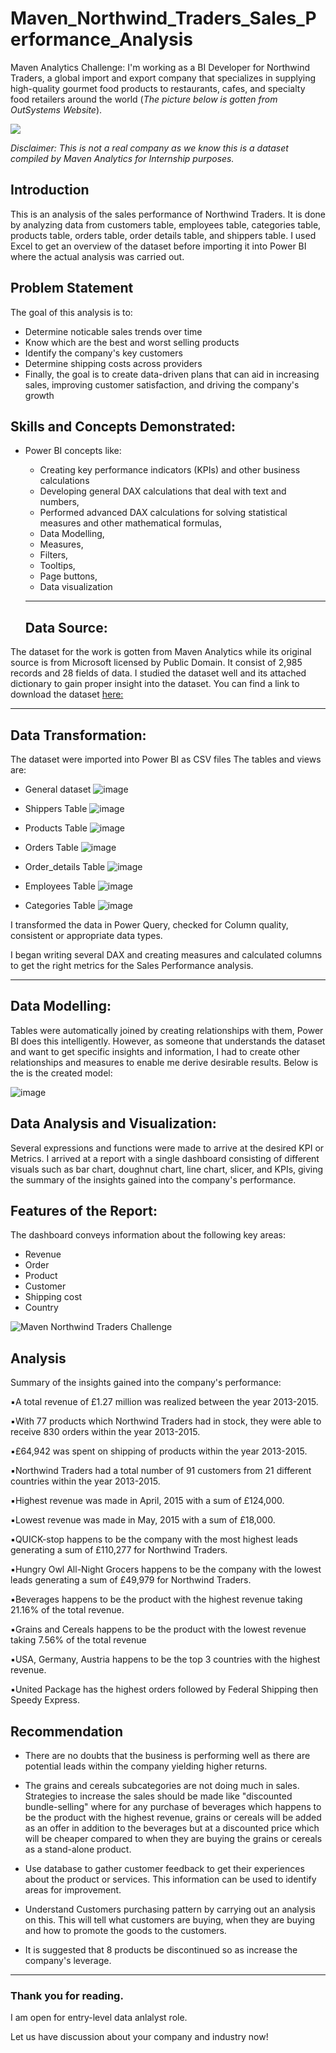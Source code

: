# Maven_Northwind_Traders_Sales_Performance_Analysis
Maven Analytics Challenge: I'm working as a BI Developer for Northwind Traders, a global import and export company that specializes in supplying high-quality gourmet food products to restaurants, cafes, and specialty food retailers around the world (*The picture below is gotten from OutSystems Website*). 

![](https://www.outsystems.com/Forge_CW/_image.aspx/Q8LvY--6WakOw9afDCuuGWJZr_aUfmcmCS7P-ESVEKo=/northwind-db-2023-01-04%2000-00-00-2024-02-26%2009-48-44)

*Disclaimer: This is not a real company as we know this is a dataset compiled by Maven Analytics for Internship purposes.*

## Introduction

This is an analysis of the sales performance of Northwind Traders. It is done by analyzing data from customers table, employees table, categories table, products table, orders table, order details table, and shippers table. I used Excel to get an overview of the dataset before importing it into Power BI where the actual analysis was carried out. 

## Problem Statement

The goal of this analysis is to:

- Determine noticable sales trends over time
- Know which are the best and worst selling products
- Identify the company's key customers
- Determine shipping costs across providers
- Finally, the goal is to create data-driven plans that can aid in increasing sales, improving customer satisfaction, and driving the company's growth

## Skills and Concepts Demonstrated:

- Power BI concepts like:
   - Creating key performance indicators (KPIs) and other business calculations
   - Developing general DAX calculations that deal with text and numbers,
   - Performed advanced DAX calculations for solving statistical measures and other mathematical formulas,
   - Data Modelling,
   - Measures,
   - Filters,
   - Tooltips,
   - Page buttons,
   - Data visualization
 
   ---
  ## Data Source:
  
The dataset for the work is gotten from Maven Analytics while its original source is from Microsoft licensed by Public Domain. It consist of 2,985 records and 28 fields of data. I studied the dataset well and its attached dictionary to gain proper insight into the dataset. You can find a link to download the dataset [here:](https://mavenanalytics.io/challenges/maven-northwind-challenge/24)

   ---

## Data Transformation:

The dataset were imported into Power BI as CSV files 
The tables and views are:

- General dataset
 ![image](https://github.com/RemedyData/Maven_Northwind_Traders-_Sales_Performance_Analysis/assets/137626163/4415e3eb-a839-417e-84d9-e5cc3f6497ea)

- Shippers Table
 ![image](https://github.com/RemedyData/Maven_Northwind_Traders-_Sales_Performance_Analysis/assets/137626163/87baab31-3a8f-45b0-bcd6-abcf804746ae)

- Products Table
  ![image](https://github.com/RemedyData/Maven_Northwind_Traders-_Sales_Performance_Analysis/assets/137626163/df5ef89b-03e0-4fbe-b5ec-697662307981)

- Orders Table
  ![image](https://github.com/RemedyData/Maven_Northwind_Traders-_Sales_Performance_Analysis/assets/137626163/44b1f371-9a75-47ad-bb2f-182085a69b1a)

- Order_details Table
  ![image](https://github.com/RemedyData/Maven_Northwind_Traders-_Sales_Performance_Analysis/assets/137626163/8c098d0c-7f1e-4dd4-b03b-e191bc67ecc4)

- Employees Table
  ![image](https://github.com/RemedyData/Maven_Northwind_Traders-_Sales_Performance_Analysis/assets/137626163/42db2c3c-acbd-4e31-a1b4-c3fafc4b3a4c)

- Categories Table
  ![image](https://github.com/RemedyData/Maven_Northwind_Traders-_Sales_Performance_Analysis/assets/137626163/36549d49-d8dc-4385-b278-aa7bbce1f684)

I transformed the data in Power Query, checked for Column quality, consistent or appropriate data types.

I began writing several DAX and creating measures and calculated columns to get the right metrics for the Sales Performance analysis.

---

## Data Modelling:

Tables were automatically joined by creating relationships with them, Power BI does this intelligently. However, as someone that understands the dataset and want to get specific insights and information, I had to create other relationships and measures to enable me derive desirable results. Below is the is the created model:

![image](https://github.com/RemedyData/Maven_Northwind_Traders-_Sales_Performance_Analysis/assets/137626163/329733f3-6b5a-4968-ad84-5666a9664955)

## Data Analysis and Visualization:

Several expressions and functions were made to arrive at the desired KPI or Metrics.
I arrived at a report with a single dashboard consisting of different visuals such as bar chart, doughnut chart, line chart, slicer, and KPIs, giving the summary of the insights gained into the company's performance.

## Features of the Report:
The dashboard conveys information about the following key areas:
- Revenue
- Order
- Product
- Customer
- Shipping cost
- Country

![Maven Northwind Traders Challenge](https://github.com/RemedyData/Maven_Northwind_Traders-_Sales_Performance_Analysis/assets/137626163/420c0d0f-6882-4843-9309-287718a5a61a)

## Analysis

Summary of the insights gained into the company's performance: 

▪︎A total revenue of £1.27 million was realized between the year 2013-2015.

▪︎With 77 products which Northwind Traders had in stock, they were able to receive 830 orders within the year 2013-2015.

▪︎£64,942 was spent on shipping of products within the year 2013-2015.

▪︎Northwind Traders had a total number of 91 customers from 21 different countries within the year 2013-2015.

▪︎Highest revenue was made in April, 2015 with a sum of £124,000.

▪︎Lowest revenue was made in May, 2015 with a sum of £18,000.

▪︎QUICK-stop happens to be the company with the most highest leads generating a sum of £110,277 for Northwind Traders. 

▪︎Hungry Owl All-Night Grocers happens to be the company with the lowest leads generating a sum of £49,979 for Northwind Traders. 

▪︎Beverages happens to be the product with the highest revenue taking 21.16% of the total revenue.

▪︎Grains and Cereals happens to be the product with the lowest revenue taking 7.56% of the total revenue 

▪︎USA, Germany, Austria happens to be the top 3 countries with the highest revenue. 

▪︎United Package has the highest orders followed by Federal Shipping then Speedy Express.


## Recommendation

- There are no doubts that the business is performing well as there are potential leads within the company yielding higher returns.

- The grains and cereals subcategories are not doing much in sales. Strategies to increase the sales should be made like "discounted bundle-selling" where for any purchase of beverages which happens to be the product with the highest revenue, grains or cereals will be added as an offer in addition to the beverages but at a discounted price which will be cheaper compared to when they are buying the grains or cereals as a stand-alone product.

 - Use database to gather customer feedback to get their experiences about the product or services. This information can be used to identify areas for improvement.

 - Understand Customers purchasing pattern by carrying out an analysis on this. This will tell what customers are buying, when they are buying  and how to promote the goods to the customers.

 - It is suggested that 8 products be discontinued so as increase the company's leverage. 


---

### Thank you for reading.

I am open for entry-level data anlalyst role.

Let us have discussion about your company and industry now!
